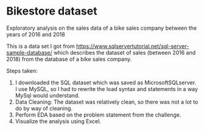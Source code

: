 # Bikestore dataset
 Exploratory analysis on the sales data of a bike sales company between the years of 2016 and 2018 

This is a data set I got from https://www.sqlservertutorial.net/sql-server-sample-database/ which describes the dataset of sales (between 2016 and 2018) from the database of a bike sales company.

Steps taken:
1. I downloaded the SQL dataset which was saved as MicrosoftSQLserver. I use MySQL, so I had to rewrite the load syntax and statements in a way MySql would understand.
2. Data Cleaning: The dataset was relatively clean, so there was not a lot to do by way of cleaning.
3. Perform EDA based on the problem statement from the challenge.
4. Visualize the analysis using Excel.
